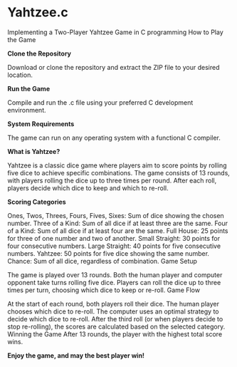 # Yahtzee.c
Implementing a Two-Player Yahtzee Game in C programming
How to Play the Game

**Clone the Repository** 

Download or clone the repository and extract the ZIP file to your desired location.

**Run the Game**

Compile and run the .c file using your preferred C development environment.

**System Requirements**

The game can run on any operating system with a functional C compiler.

**What is Yahtzee?**

Yahtzee is a classic dice game where players aim to score points by rolling five dice to achieve specific combinations. The game consists of 13 rounds, with players rolling the dice up to three times per round. After each roll, players decide which dice to keep and which to re-roll.

**Scoring Categories**

Ones, Twos, Threes, Fours, Fives, Sixes: Sum of dice showing the chosen number.
Three of a Kind: Sum of all dice if at least three are the same.
Four of a Kind: Sum of all dice if at least four are the same.
Full House: 25 points for three of one number and two of another.
Small Straight: 30 points for four consecutive numbers.
Large Straight: 40 points for five consecutive numbers.
Yahtzee: 50 points for five dice showing the same number.
Chance: Sum of all dice, regardless of combination.
Game Setup

The game is played over 13 rounds.
Both the human player and computer opponent take turns rolling five dice.
Players can roll the dice up to three times per turn, choosing which dice to keep or re-roll.
Game Flow

At the start of each round, both players roll their dice.
The human player chooses which dice to re-roll.
The computer uses an optimal strategy to decide which dice to re-roll.
After the third roll (or when players decide to stop re-rolling), the scores are calculated based on the selected category.
Winning the Game
After 13 rounds, the player with the highest total score wins.

**Enjoy the game, and may the best player win!**

